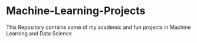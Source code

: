 # Machine-Learning-Projects
This Repository contains some of my academic and fun projects in Machine Learning and Data Science
